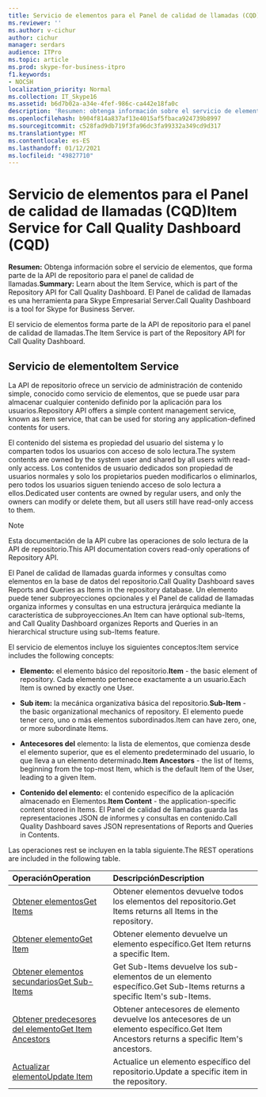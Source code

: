 ```yaml
---
title: Servicio de elementos para el Panel de calidad de llamadas (CQD)
ms.reviewer: ''
ms.author: v-cichur
author: cichur
manager: serdars
audience: ITPro
ms.topic: article
ms.prod: skype-for-business-itpro
f1.keywords:
- NOCSH
localization_priority: Normal
ms.collection: IT_Skype16
ms.assetid: b6d7b02a-a34e-4fef-986c-ca442e18fa0c
description: 'Resumen: obtenga información sobre el servicio de elementos, que forma parte de la API de repositorio para el panel de calidad de llamadas. El Panel de calidad de llamadas es una herramienta para Skype Empresarial Server.'
ms.openlocfilehash: b904f814a837af13e4015af5fbaca924739b8997
ms.sourcegitcommit: c528fad9db719f3fa96dc3fa99332a349cd9d317
ms.translationtype: MT
ms.contentlocale: es-ES
ms.lasthandoff: 01/12/2021
ms.locfileid: "49827710"
---
```

# <a name="item-service-for-call-quality-dashboard-cqd"></a><span data-ttu-id="7badf-104">Servicio de elementos para el Panel de calidad de llamadas (CQD)</span><span class="sxs-lookup"><span data-stu-id="7badf-104">Item Service for Call Quality Dashboard (CQD)</span></span>
 
<span data-ttu-id="7badf-105">**Resumen:** Obtenga información sobre el servicio de elementos, que forma parte de la API de repositorio para el panel de calidad de llamadas.</span><span class="sxs-lookup"><span data-stu-id="7badf-105">**Summary:** Learn about the Item Service, which is part of the Repository API for Call Quality Dashboard.</span></span> <span data-ttu-id="7badf-106">El Panel de calidad de llamadas es una herramienta para Skype Empresarial Server.</span><span class="sxs-lookup"><span data-stu-id="7badf-106">Call Quality Dashboard is a tool for Skype for Business Server.</span></span>
  
<span data-ttu-id="7badf-107">El servicio de elementos forma parte de la API de repositorio para el panel de calidad de llamadas.</span><span class="sxs-lookup"><span data-stu-id="7badf-107">The Item Service is part of the Repository API for Call Quality Dashboard.</span></span>
  
## <a name="item-service"></a><span data-ttu-id="7badf-108">Servicio de elemento</span><span class="sxs-lookup"><span data-stu-id="7badf-108">Item Service</span></span>

<span data-ttu-id="7badf-109">La API de repositorio ofrece un servicio de administración de contenido simple, conocido como servicio de elementos, que se puede usar para almacenar cualquier contenido definido por la aplicación para los usuarios.</span><span class="sxs-lookup"><span data-stu-id="7badf-109">Repository API offers a simple content management service, known as item service, that can be used for storing any application-defined contents for users.</span></span> 
  
<span data-ttu-id="7badf-110">El contenido del sistema es propiedad del usuario del sistema y lo comparten todos los usuarios con acceso de solo lectura.</span><span class="sxs-lookup"><span data-stu-id="7badf-110">The system contents are owned by the system user and shared by all users with read-only access.</span></span> <span data-ttu-id="7badf-111">Los contenidos de usuario dedicados son propiedad de usuarios normales y solo los propietarios pueden modificarlos o eliminarlos, pero todos los usuarios siguen teniendo acceso de solo lectura a ellos.</span><span class="sxs-lookup"><span data-stu-id="7badf-111">Dedicated user contents are owned by regular users, and only the owners can modify or delete them, but all users still have read-only access to them.</span></span>
  
> [!NOTE]
> <span data-ttu-id="7badf-112">Esta documentación de la API cubre las operaciones de solo lectura de la API de repositorio.</span><span class="sxs-lookup"><span data-stu-id="7badf-112">This API documentation covers read-only operations of Repository API.</span></span> 
  
<span data-ttu-id="7badf-113">El Panel de calidad de llamadas guarda informes y consultas como elementos en la base de datos del repositorio.</span><span class="sxs-lookup"><span data-stu-id="7badf-113">Call Quality Dashboard saves Reports and Queries as Items in the repository database.</span></span> <span data-ttu-id="7badf-114">Un elemento puede tener subproyecciones opcionales y el Panel de calidad de llamadas organiza informes y consultas en una estructura jerárquica mediante la característica de subproyecciones.</span><span class="sxs-lookup"><span data-stu-id="7badf-114">An Item can have optional sub-Items, and Call Quality Dashboard organizes Reports and Queries in an hierarchical structure using sub-Items feature.</span></span>
  
<span data-ttu-id="7badf-115">El servicio de elementos incluye los siguientes conceptos:</span><span class="sxs-lookup"><span data-stu-id="7badf-115">Item service includes the following concepts:</span></span>
  
- <span data-ttu-id="7badf-116">**Elemento:** el elemento básico del repositorio.</span><span class="sxs-lookup"><span data-stu-id="7badf-116">**Item** - the basic element of repository.</span></span> <span data-ttu-id="7badf-117">Cada elemento pertenece exactamente a un usuario.</span><span class="sxs-lookup"><span data-stu-id="7badf-117">Each Item is owned by exactly one User.</span></span>
    
- <span data-ttu-id="7badf-118">**Sub item:** la mecánica organizativa básica del repositorio.</span><span class="sxs-lookup"><span data-stu-id="7badf-118">**Sub-Item** - the basic organizational mechanics of repository.</span></span> <span data-ttu-id="7badf-119">El elemento puede tener cero, uno o más elementos subordinados.</span><span class="sxs-lookup"><span data-stu-id="7badf-119">Item can have zero, one, or more subordinate Items.</span></span>
    
- <span data-ttu-id="7badf-120">**Antecesores del** elemento: la lista de elementos, que comienza desde el elemento superior, que es el elemento predeterminado del usuario, lo que lleva a un elemento determinado.</span><span class="sxs-lookup"><span data-stu-id="7badf-120">**Item Ancestors** - the list of Items, beginning from the top-most Item, which is the default Item of the User, leading to a given Item.</span></span>
    
- <span data-ttu-id="7badf-121">**Contenido del elemento:** el contenido específico de la aplicación almacenado en Elementos.</span><span class="sxs-lookup"><span data-stu-id="7badf-121">**Item Content** - the application-specific content stored in Items.</span></span> <span data-ttu-id="7badf-122">El Panel de calidad de llamadas guarda las representaciones JSON de informes y consultas en contenido.</span><span class="sxs-lookup"><span data-stu-id="7badf-122">Call Quality Dashboard saves JSON representations of Reports and Queries in Contents.</span></span>
    
<span data-ttu-id="7badf-123">Las operaciones rest se incluyen en la tabla siguiente.</span><span class="sxs-lookup"><span data-stu-id="7badf-123">The REST operations are included in the following table.</span></span>
  

|<span data-ttu-id="7badf-124">**Operación**</span><span class="sxs-lookup"><span data-stu-id="7badf-124">**Operation**</span></span>|<span data-ttu-id="7badf-125">**Descripción**</span><span class="sxs-lookup"><span data-stu-id="7badf-125">**Description**</span></span>|
|:-----|:-----|
|[<span data-ttu-id="7badf-126">Obtener elementos</span><span class="sxs-lookup"><span data-stu-id="7badf-126">Get Items</span></span>](get-items.md) <br/> |<span data-ttu-id="7badf-127">Obtener elementos devuelve todos los elementos del repositorio.</span><span class="sxs-lookup"><span data-stu-id="7badf-127">Get Items returns all Items in the repository.</span></span>  <br/> |
|[<span data-ttu-id="7badf-128">Obtener elemento</span><span class="sxs-lookup"><span data-stu-id="7badf-128">Get Item</span></span>](get-item.md) <br/> |<span data-ttu-id="7badf-129">Obtener elemento devuelve un elemento específico.</span><span class="sxs-lookup"><span data-stu-id="7badf-129">Get Item returns a specific Item.</span></span>  <br/> |
|[<span data-ttu-id="7badf-130">Obtener elementos secundarios</span><span class="sxs-lookup"><span data-stu-id="7badf-130">Get Sub-Items</span></span>](get-sub-items.md) <br/> |<span data-ttu-id="7badf-131">Get Sub-Items devuelve los sub-elementos de un elemento específico.</span><span class="sxs-lookup"><span data-stu-id="7badf-131">Get Sub-Items returns a specific Item's sub-Items.</span></span>  <br/> |
|[<span data-ttu-id="7badf-132">Obtener predecesores del elemento</span><span class="sxs-lookup"><span data-stu-id="7badf-132">Get Item Ancestors</span></span>](get-item-ancestors.md) <br/> |<span data-ttu-id="7badf-133">Obtener antecesores de elemento devuelve los antecesores de un elemento específico.</span><span class="sxs-lookup"><span data-stu-id="7badf-133">Get Item Ancestors returns a specific Item's ancestors.</span></span>  <br/> |
|[<span data-ttu-id="7badf-134">Actualizar elemento</span><span class="sxs-lookup"><span data-stu-id="7badf-134">Update Item</span></span>](update-item.md) <br/> |<span data-ttu-id="7badf-135">Actualice un elemento específico del repositorio.</span><span class="sxs-lookup"><span data-stu-id="7badf-135">Update a specific item in the repository.</span></span>  <br/> |
   

